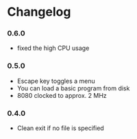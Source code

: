 # Changelog

### 0.6.0

- fixed the high CPU usage

### 0.5.0

- Escape key toggles a menu
- You can load a basic program from disk
- 8080 clocked to approx. 2 MHz


### 0.4.0

- Clean exit if no file is specified